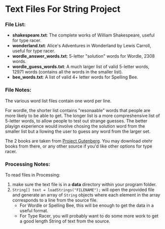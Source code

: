 # Text Files For String Project

### File List:
- __shakespeare.txt__: The complete works of William Shakespeare, useful for type racer.
- __wonderland.txt__: Alice's Adventures in Wonderland by Lewis Carroll, useful for type racer.
- __wordle_answer_words.txt__: 5-letter "solution" words for Wordle, 2308 words. 
- __wordle_guess_words.txt__: A much larger list of valid 5-letter words, 12971 words (contains all the words in the smaller list).
- __bee_words.txt__: A list of valid 4+ letter words for Spelling Bee.

### File Notes:
The various word list files contain one word per line.

For wordle, the shorter list contains "resonaable" words that people are more likely to be able to get. The longer list is a more compreshensive list of 5-letter words, to allow people to test out strange guesses. The better playign experience would involve chosing the solution word from the smaller list but a llowing the user to guess any word from the larger set.

The 2 books are taken from [Project Gutenberg](https://www.gutenberg.org/). You may download otehr books from there, or any other source if you'd like other options for type racer.

### Processing Notes:
To read files in Processing:
1. make sure the text file is in a __data__ directory within your program folder.
2. `String[] text = loadStrings("FILENAME");` will open the provided file and generate an array of `String` objects where each element in the array corresponds to a line from the source file.
   - For Wordle or Spelling Bee, this will be enough to get the data in a useful format.
   - For Type Racer, you will probably want to do some more work to get a good length String of text from the source.
